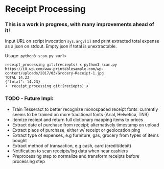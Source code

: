 # Receipt Processing

### This is a work in progress, with many improvements ahead of it!

Input URL on script invocation `sys.argv[1]` and print extracted total expense as a json on stdout. Empty json if total is unextractable.

Usage: `python3 scan.py <url>`

```
receipt_processing git:(reciepts) ✗ python3 scan.py https://i0.wp.com/www.printablesample.com/wp-content/uploads/2017/03/Grocery-Receipt-1.jpg
TOTAL 14.23
{"total": 14.23}
➜  receipt_processing git:(reciepts) ✗
```

### TODO - Future Impl:
- Train Tesseract to better recognize monospaced receipt fonts: currently seems to be trained on more traditional fonts (Arial, Helvetica, TNR)
- Itemize reciept and return full dictionary mapping items to prices
- Extract date of purchase from receipt; alternatively timestamp on upload
- Extract place of purchase, either w/ receipt or geolocation ping
- Extract type of expenses, e.g furniture, gas, grocery from types of items bought
- Extract method of transaction, e.g cash, card (credit/debit)
- Notification to scan receipts/log data when near cashiers
- Preprocessing step to normalize and transform receipts before processing step
